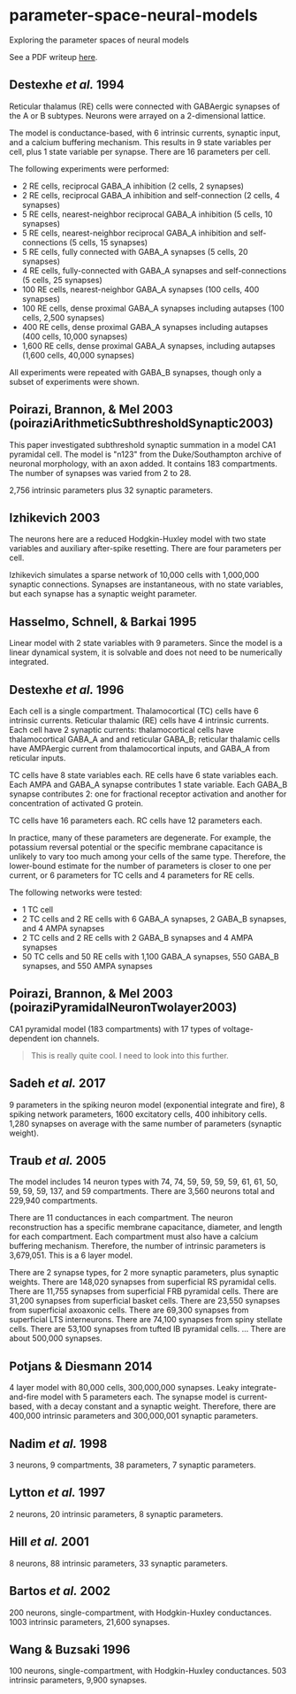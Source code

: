 # parameter-space-neural-models
Exploring the parameter spaces of neural models

See a PDF writeup [here](https://github.com/hasselmonians/parameter-space-neural-models/blob/master/review-paper/paper.pdf).

## Destexhe *et al.* 1994
Reticular thalamus (RE) cells were connected with GABAergic synapses of the A or B subtypes.
Neurons were arrayed on a 2-dimensional lattice.

The model is conductance-based, with 6 intrinsic currents, synaptic input, and a calcium buffering mechanism.
This results in 9 state variables per cell, plus 1 state variable per synapse.
There are 16 parameters per cell.

The following experiments were performed:

* 2 RE cells, reciprocal GABA_A inhibition (2 cells, 2 synapses)
* 2 RE cells, reciprocal GABA_A inhibition and self-connection (2 cells, 4 synapses)
* 5 RE cells, nearest-neighbor reciprocal GABA_A inhibition (5 cells, 10 synapses)
* 5 RE cells, nearest-neighbor reciprocal GABA_A inhibition and self-connections (5 cells, 15 synapses)
* 5 RE cells, fully connected with GABA_A synapses (5 cells, 20 synapses)
* 4 RE cells, fully-connected with GABA_A synapses and self-connections (5 cells, 25 synapses)
* 100 RE cells, nearest-neighbor GABA_A synapses (100 cells, 400 synapses)
* 100 RE cells, dense proximal GABA_A synapses including autapses (100 cells, 2,500 synapses)
* 400 RE cells, dense proximal GABA_A synapses including autapses (400 cells, 10,000 synapses)
* 1,600 RE cells, dense proximal GABA_A synapses, including autapses (1,600 cells, 40,000 synapses)

All experiments were repeated with GABA_B synapses, though only a subset of experiments were shown.

## Poirazi, Brannon, & Mel 2003 (poiraziArithmeticSubthresholdSynaptic2003)

This paper investigated subthreshold synaptic summation in a model CA1 pyramidal cell.
The model is "n123" from the Duke/Southampton archive of neuronal morphology,
with an axon added.
It contains 183 compartments.
The number of synapses was varied from 2 to 28.

2,756 intrinsic parameters plus 32 synaptic parameters.

## Izhikevich 2003

The neurons here are a reduced Hodgkin-Huxley model with two state variables
and auxiliary after-spike resetting.
There are four parameters per cell.

Izhikevich simulates a sparse network of 10,000 cells with 1,000,000 synaptic connections.
Synapses are instantaneous, with no state variables, but each synapse has a synaptic weight parameter.

<!-- ## Rumelhart *et al.* 1986

Paper on backpropagation algorithm for ANNs. -->

## Hasselmo, Schnell, & Barkai 1995

Linear model with 2 state variables with 9 parameters.
Since the model is a linear dynamical system,
it is solvable and does not need to be numerically integrated.

## Destexhe *et al.* 1996

Each cell is a single compartment.
Thalamocortical (TC) cells have 6 intrinsic currents.
Reticular thalamic (RE) cells have 4 intrinsic currents.
Each cell have 2 synaptic currents:
thalamocortical cells have thalamocortical GABA_A and and reticular GABA_B;
reticular thalamic cells have AMPAergic current from thalamocortical inputs,
and GABA_A from reticular inputs.

TC cells have 8 state variables each.
RE cells have 6 state variables each.
Each AMPA and GABA_A synapse contributes 1 state variable.
Each GABA_B synapse contributes 2: one for fractional receptor activation
and another for concentration of activated G protein.

TC cells have 16 parameters each.
RC cells have 12 parameters each.

In practice, many of these parameters are degenerate.
For example, the potassium reversal potential or the specific membrane capacitance
is unlikely to vary too much among your cells of the same type.
Therefore, the lower-bound estimate for the number of parameters is closer to one per current,
or 6 parameters for TC cells and 4 parameters for RE cells.

The following networks were tested:

* 1 TC cell
* 2 TC cells and 2 RE cells with 6 GABA_A synapses, 2 GABA_B synapses, and 4 AMPA synapses
* 2 TC cells and 2 RE cells with 2 GABA_B synapses and 4 AMPA synapses
* 50 TC cells and 50 RE cells with 1,100 GABA_A synapses, 550 GABA_B synapses, and 550 AMPA synapses

## Poirazi, Brannon, & Mel 2003 (poiraziPyramidalNeuronTwolayer2003)

CA1 pyramidal model (183 compartments) with 17 types of voltage-dependent ion channels.
> This is really quite cool. I need to look into this further.

## Sadeh *et al.*  2017

9 parameters in the spiking neuron model (exponential integrate and fire), 8 spiking network parameters,
1600 excitatory cells, 400 inhibitory cells.
1,280 synapses on average with the same number of parameters (synaptic weight).

## Traub *et al.* 2005

The model includes 14 neuron types with 74, 74, 59, 59, 59, 59, 61, 61, 50, 59, 59,
59, 137, and 59 compartments. There are 3,560 neurons total and 229,940 compartments.


There are 11 conductances in each compartment.
The neuron reconstruction has a specific membrane capacitance, diameter, and length for each compartment.
Each compartment must also have a calcium buffering mechanism.
Therefore, the number of intrinsic parameters is 3,679,051.
This is a 6 layer model.

There are 2 synapse types, for 2 more synaptic parameters, plus synaptic weights.
There are 148,020 synapses from superficial RS pyramidal cells.
There are 11,755 synapses from superficial FRB pyramidal cells.
There are 31,200 synapses from superficial basket cells.
There are 23,550 synapses from superficial axoaxonic cells.
There are 69,300 synapses from superficial LTS interneurons.
There are 74,100 synapses from spiny stellate cells.
There are 53,100 synapses from tufted IB pyramidal cells.
...
There are about 500,000 synapses.

## Potjans & Diesmann 2014

4 layer model with 80,000 cells, 300,000,000 synapses.
Leaky integrate-and-fire model with 5 parameters each.
The synapse model is current-based, with a decay constant and a synaptic weight.
Therefore, there are 400,000 intrinsic parameters and 300,000,001 synaptic parameters.

## Nadim *et al.* 1998

3 neurons, 9 compartments, 38 parameters, 7 synaptic parameters.

## Lytton *et al.* 1997

2 neurons, 20 intrinsic parameters, 8 synaptic parameters.

## Hill *et al.* 2001

8 neurons, 88 intrinsic parameters, 33 synaptic parameters.

## Bartos *et al.* 2002

200 neurons, single-compartment, with Hodgkin-Huxley conductances.
1003 intrinsic parameters, 21,600 synapses.

## Wang & Buzsaki 1996

100 neurons, single-compartment, with Hodgkin-Huxley conductances.
503 intrinsic parameters, 9,900 synapses.
